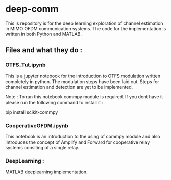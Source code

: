 # deep-comm
This is repository is for the deep learning exploration of channel estimation in MIMO OFDM communication systems. The code for the implementation 
is written in both Python and MATLAB.
 
## Files and what they do :

### OTFS_Tut.ipynb

This is a jupyter notebook for the introduction to OTFS modulation written completely in python. The modulation steps have been laid out. Steps
for channel estimation and detection are yet to be implemented.

Note : To run this notebook commpy module is required. If you dont have it please run the following command to install it :

pip install scikit-commpy

### CooperativeOFDM.ipynb

This notebook is an introduction to the using of commpy module and also introduces the concept of Amplify and Forward for cooperative relay 
systems consiting of a single relay.

### DeepLearning :

MATLAB deeplearning implementation.

